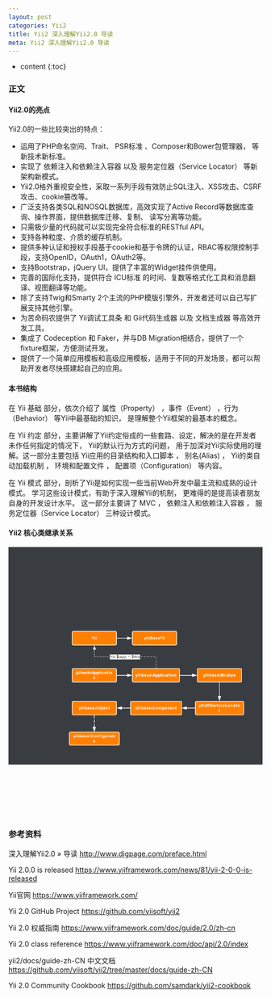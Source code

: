 ```yaml
---
layout: post
categories: Yii2
title: Yii2 深入理解Yii2.0 导读
meta: Yii2 深入理解Yii2.0 导读
---
```

* content
{:toc}

### 正文

#### Yii2.0的亮点

Yii2.0的一些比较突出的特点：
* 运用了PHP命名空间、Trait、 PSR标准 、Composer和Bower包管理器， 等新技术新标准。
* 实现了 依赖注入和依赖注入容器 以及 服务定位器（Service Locator） 等新架构新模式。
* Yii2.0格外重视安全性，采取一系列手段有效防止SQL注入、XSS攻击、CSRF攻击、cookie篡改等。
* 广泛支持各类SQL和NOSQL数据库，高效实现了Active Record等数据库查询、操作界面，提供数据库迁移、复制、 读写分离等功能。
* 只需极少量的代码就可以实现完全符合标准的RESTful API。
* 支持各种粒度、介质的缓存机制。
* 提供多种认证和授权手段基于cookie和基于令牌的认证，RBAC等权限控制手段，支持OpenID，OAuth1，OAuth2等。
* 支持Bootstrap，jQuery UI，提供了丰富的Widget挂件供使用。
* 完善的国际化支持，提供符合 ICU标准 的时间、复数等格式化工具和消息翻译、视图翻译等功能。
* 除了支持Twig和Smarty 2个主流的PHP模版引擎外，开发者还可以自己写扩展支持其他引擎。
* 为苦命码农提供了 Yii调试工具条 和 Gii代码生成器 以及 文档生成器 等高效开发工具。
* 集成了 Codeception 和 Faker，并与DB Migration相结合，提供了一个fixture框架，方便测试开发。
* 提供了一个简单应用模板和高级应用模板，适用于不同的开发场景，都可以帮助开发者尽快搭建起自己的应用。

#### 本书结构

在 Yii 基础 部分，依次介绍了 属性（Property） ，事件（Event） ，行为（Behavior） 等Yii中最基础的知识， 是理解整个Yii框架的最基本的概念。

在 Yii 约定 部分，主要讲解了Yii约定俗成的一些套路、设定，解决的是在开发者未作任何指定的情况下， Yii的默认行为方式的问题，
用于加深对Yii实际使用的理解。这一部分主要包括 Yii应用的目录结构和入口脚本 ， 别名(Alias) ， Yii的类自动加载机制 ， 
环境和配置文件 ， 配置项（Configuration） 等内容。

在 Yii 模式 部分，剖析了Yii是如何实现一些当前Web开发中最主流和成熟的设计模式。 学习这些设计模式，有助于深入理解Yii的机制，
更难得的是提高读者朋友自身的开发设计水平。 这一部分主要讲了 MVC ， 依赖注入和依赖注入容器 ， 服务定位器（Service Locator） 三种设计模式。

#### Yii2 核心类继承关系

![](https://raw.githubusercontent.com/iBaiYang/PictureWareroom/master/20190824/20190824191532.png)


<br/><br/><br/><br/><br/>
### 参考资料 

深入理解Yii2.0 » 导读 <http://www.digpage.com/preface.html>

Yii 2.0.0 is released <https://www.yiiframework.com/news/81/yii-2-0-0-is-released>

Yii官网 <https://www.yiiframework.com/>

Yii 2.0 GitHub Project <https://github.com/yiisoft/yii2>

Yii 2.0 权威指南 <https://www.yiiframework.com/doc/guide/2.0/zh-cn>

Yii 2.0 class reference <https://www.yiiframework.com/doc/api/2.0/index>

yii2/docs/guide-zh-CN 中文文档 <https://github.com/yiisoft/yii2/tree/master/docs/guide-zh-CN>

Yii 2.0 Community Cookbook <https://github.com/samdark/yii2-cookbook>

